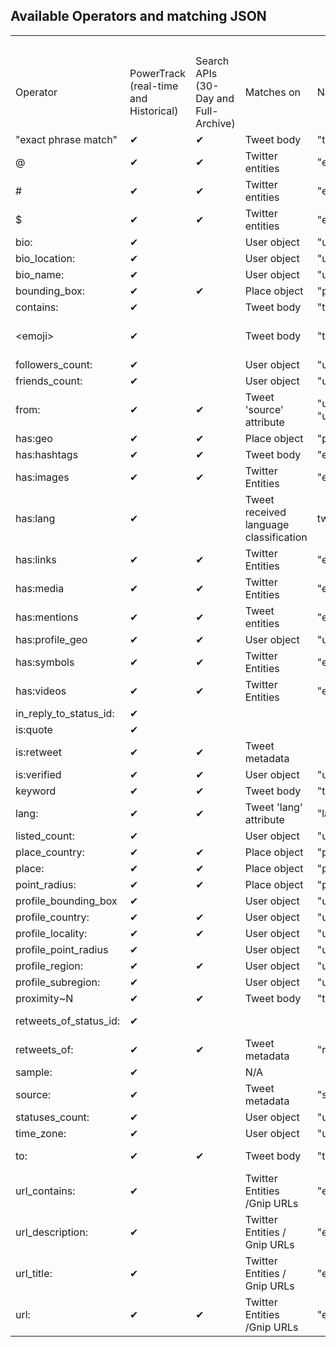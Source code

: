 ## Available Operators and matching JSON

<table class="tg">
  <tr>
    <th class="tg-a69i"></th>
    <th class="tg-a69i"></th>
    <th class="tg-a69i"></th>
    <th class="tg-nhkk"></th>
    <th class="tg-a69i" colspan="2">JSON attribute</th>
    <th class="tg-nhkk"></th>
  </tr>
  <tr>
    <td class="tg-a69i">Operator</td>
    <td class="tg-a69i">PowerTrack (real-time and Historical)</td>
    <td class="tg-a69i">Search APIs (30-Day and Full-Archive)</td>
    <td class="tg-a69i">Matches on</td>
    <td class="tg-a69i">Native format</td>
    <td class="tg-a69i">Activity Stream format</td>
    <td class="tg-a69i">Comments</td>
  </tr>
  <tr>
    <td class="tg-baqh">"exact phrase match"</td>
    <td class="tg-baqh">✔</td>
    <td class="tg-baqh">✔</td>
    <td class="tg-yw4l">Tweet body</td>
    <td class="tg-yw4l">"text"</td>
    <td class="tg-yw4l">"body"</td>
    <td class="tg-yw4l"></td>
  </tr>
  <tr>
    <td class="tg-baqh">@</td>
    <td class="tg-baqh">✔</td>
    <td class="tg-baqh">✔</td>
    <td class="tg-yw4l">Twitter entities</td>
    <td class="tg-yw4l">"entities"."user_mentions"</td>
    <td class="tg-yw4l">"twitter_entities"."user_mentions"</td>
    <td class="tg-yw4l">User/Actor numeric IDs or Twitter handle</td>
  </tr>
  <tr>
    <td class="tg-baqh">#</td>
    <td class="tg-baqh">✔</td>
    <td class="tg-baqh">✔</td>
    <td class="tg-yw4l">Twitter entities</td>
    <td class="tg-yw4l">"entities"."hashtags"</td>
    <td class="tg-yw4l">"twitter_entities"."hashtags"</td>
    <td class="tg-yw4l">Hashtag matching</td>
  </tr>
  <tr>
    <td class="tg-baqh">$</td>
    <td class="tg-baqh">✔</td>
    <td class="tg-baqh">✔</td>
    <td class="tg-yw4l">Twitter entities</td>
    <td class="tg-yw4l">"entities"."symbols"</td>
    <td class="tg-yw4l">"twitter_entities"."symbols"</td>
    <td class="tg-yw4l">Cashtag matching</td>
  </tr>
  <tr>
    <td class="tg-baqh">bio:</td>
    <td class="tg-baqh">✔</td>
    <td class="tg-baqh"></td>
    <td class="tg-yw4l">User object</td>
    <td class="tg-yw4l">"user"."description"</td>
    <td class="tg-yw4l">"actor"."summary"</td>
    <td class="tg-yw4l"></td>
  </tr>
  <tr>
    <td class="tg-baqh">bio_location:</td>
    <td class="tg-baqh">✔</td>
    <td class="tg-baqh"></td>
    <td class="tg-yw4l">User object</td>
    <td class="tg-yw4l">"user":"location"</td>
    <td class="tg-yw4l">"actor"."location"."displayName"</td>
    <td class="tg-yw4l"></td>
  </tr>
  <tr>
    <td class="tg-baqh">bio_name:</td>
    <td class="tg-baqh">✔</td>
    <td class="tg-baqh"></td>
    <td class="tg-yw4l">User object</td>
    <td class="tg-yw4l">"user":"name"</td>
    <td class="tg-yw4l">"actor"."displayName"</td>
    <td class="tg-yw4l"></td>
  </tr>
  <tr>
    <td class="tg-baqh">bounding_box:</td>
    <td class="tg-baqh">✔</td>
    <td class="tg-baqh">✔</td>
    <td class="tg-yw4l">Place object</td>
    <td class="tg-yw4l">"place"</td>
    <td class="tg-yw4l">"location"."geo"."coordinates"</td>
    <td class="tg-yw4l"></td>
  </tr>
  <tr>
    <td class="tg-baqh">contains:</td>
    <td class="tg-baqh">✔</td>
    <td class="tg-baqh"></td>
    <td class="tg-yw4l">Tweet body</td>
    <td class="tg-yw4l">"text"</td>
    <td class="tg-yw4l">"body"</td>
    <td class="tg-yw4l"></td>
  </tr>
  <tr>
    <td class="tg-baqh">&lt;emoji&gt;</td>
    <td class="tg-baqh">✔</td>
    <td class="tg-baqh"></td>
    <td class="tg-yw4l">Tweet body</td>
    <td class="tg-yw4l">"text"</td>
    <td class="tg-yw4l">"body"</td>
    <td class="tg-yw4l">&lt;emoji&gt; replaced with actual emoji or 'character' code</td>
  </tr>
  <tr>
    <td class="tg-baqh">followers_count:</td>
    <td class="tg-baqh">✔</td>
    <td class="tg-baqh"></td>
    <td class="tg-yw4l">User object</td>
    <td class="tg-yw4l">"user":"followers_count"</td>
    <td class="tg-yw4l">"actor".followersCount"</td>
    <td class="tg-yw4l"></td>
  </tr>
  <tr>
    <td class="tg-baqh">friends_count:</td>
    <td class="tg-baqh">✔</td>
    <td class="tg-baqh"></td>
    <td class="tg-yw4l">User object</td>
    <td class="tg-yw4l">"user":"friends_count"</td>
    <td class="tg-yw4l">"actor"."friendsCount"</td>
    <td class="tg-yw4l"></td>
  </tr>
  <tr>
    <td class="tg-baqh">from:</td>
    <td class="tg-baqh">✔</td>
    <td class="tg-baqh">✔</td>
    <td class="tg-yw4l">Tweet 'source' attribute</td>
    <td class="tg-yw4l">"user"."id", "user"."id_str", "user"."screen_name"</td>
    <td class="tg-yw4l">"actor"."id", "actor"."preferredUsername"</td>
    <td class="tg-yw4l">User/Actor numeric IDs or Twitter handle</td>
  </tr>
  <tr>
    <td class="tg-baqh">has:geo</td>
    <td class="tg-baqh">✔</td>
    <td class="tg-baqh">✔</td>
    <td class="tg-yw4l">Place object</td>
    <td class="tg-yw4l">"place"</td>
    <td class="tg-yw4l">"location"."geo"</td>
    <td class="tg-yw4l"></td>
  </tr>
  <tr>
    <td class="tg-baqh">has:hashtags</td>
    <td class="tg-baqh">✔</td>
    <td class="tg-baqh">✔</td>
    <td class="tg-yw4l">Tweet body</td>
    <td class="tg-yw4l">"entities":"hashtags"</td>
    <td class="tg-yw4l">"twitter_entities"."hashtags"</td>
    <td class="tg-yw4l"></td>
  </tr>
  <tr>
    <td class="tg-baqh">has:images</td>
    <td class="tg-baqh">✔</td>
    <td class="tg-baqh">✔</td>
    <td class="tg-yw4l">Twitter Entities</td>
    <td class="tg-yw4l">"entities":"media"</td>
    <td class="tg-yw4l">"twitter_entities"."media"</td>
    <td class="tg-yw4l">"type"."photo"</td>
  </tr>
  <tr>
    <td class="tg-baqh">has:lang</td>
    <td class="tg-baqh">✔</td>
    <td class="tg-baqh"></td>
    <td class="tg-yw4l">Tweet received language classification</td>
    <td class="tg-yw4l">twitter_lang is not 'und'</td>
    <td class="tg-yw4l">"twitter_lang"</td>
    <td class="tg-yw4l"></td>
  </tr>
  <tr>
    <td class="tg-baqh">has:links</td>
    <td class="tg-baqh">✔</td>
    <td class="tg-baqh">✔</td>
    <td class="tg-yw4l">Twitter Entities</td>
    <td class="tg-yw4l">"entities":"urls"</td>
    <td class="tg-yw4l">"twitter_entities"."urls"</td>
    <td class="tg-yw4l"></td>
  </tr>
  <tr>
    <td class="tg-baqh">has:media</td>
    <td class="tg-baqh">✔</td>
    <td class="tg-baqh">✔</td>
    <td class="tg-yw4l">Twitter Entities</td>
    <td class="tg-yw4l">"entities":"media"</td>
    <td class="tg-yw4l">"twitter_entities"."media"</td>
    <td class="tg-yw4l"></td>
  </tr>
  <tr>
    <td class="tg-baqh">has:mentions</td>
    <td class="tg-baqh">✔</td>
    <td class="tg-baqh">✔</td>
    <td class="tg-yw4l">Tweet entities</td>
    <td class="tg-yw4l">"entities"."user_mentions"</td>
    <td class="tg-yw4l">"twitter_entities".</td>
    <td class="tg-yw4l">Note about "twitter_extended_entities"</td>
  </tr>
  <tr>
    <td class="tg-baqh">has:profile_geo</td>
    <td class="tg-baqh">✔</td>
    <td class="tg-baqh">✔</td>
    <td class="tg-yw4l">User object</td>
    <td class="tg-yw4l">"user":"location"</td>
    <td class="tg-yw4l">"actor"."location"."displayName"</td>
    <td class="tg-yw4l">Profile Geo enrichment</td>
  </tr>
  <tr>
    <td class="tg-baqh">has:symbols</td>
    <td class="tg-baqh">✔</td>
    <td class="tg-baqh">✔</td>
    <td class="tg-yw4l">Twitter Entities</td>
    <td class="tg-yw4l">"entities"."symbols"</td>
    <td class="tg-yw4l">"twitter_entities"."symbols"</td>
    <td class="tg-yw4l"></td>
  </tr>
  <tr>
    <td class="tg-baqh">has:videos</td>
    <td class="tg-baqh">✔</td>
    <td class="tg-baqh">✔</td>
    <td class="tg-yw4l">Twitter Entities</td>
    <td class="tg-yw4l">"entities"."media"</td>
    <td class="tg-yw4l">"twitter_entities"."media"</td>
    <td class="tg-yw4l">"type"."video"</td>
  </tr>
  <tr>
    <td class="tg-baqh">in_reply_to_status_id:</td>
    <td class="tg-baqh">✔</td>
    <td class="tg-baqh"></td>
    <td class="tg-yw4l"></td>
    <td class="tg-yw4l"></td>
    <td class="tg-yw4l"></td>
    <td class="tg-yw4l"></td>
  </tr>
  <tr>
    <td class="tg-baqh">is:quote</td>
    <td class="tg-baqh">✔</td>
    <td class="tg-baqh"></td>
    <td class="tg-yw4l"></td>
    <td class="tg-yw4l"></td>
    <td class="tg-yw4l"></td>
    <td class="tg-yw4l"></td>
  </tr>
  <tr>
    <td class="tg-baqh">is:retweet</td>
    <td class="tg-baqh">✔</td>
    <td class="tg-baqh">✔</td>
    <td class="tg-yw4l">Tweet metadata</td>
    <td class="tg-yw4l"></td>
    <td class="tg-yw4l">"verb":"share"</td>
    <td class="tg-yw4l"></td>
  </tr>
  <tr>
    <td class="tg-baqh">is:verified</td>
    <td class="tg-baqh">✔</td>
    <td class="tg-baqh">✔</td>
    <td class="tg-yw4l">User object</td>
    <td class="tg-yw4l">"user":"verified"</td>
    <td class="tg-yw4l">"actor"."verified"</td>
    <td class="tg-yw4l"></td>
  </tr>
  <tr>
    <td class="tg-baqh">keyword</td>
    <td class="tg-baqh">✔</td>
    <td class="tg-baqh">✔</td>
    <td class="tg-yw4l">Tweet body</td>
    <td class="tg-yw4l">"text"</td>
    <td class="tg-yw4l">"body"</td>
    <td class="tg-yw4l"></td>
  </tr>
  <tr>
    <td class="tg-baqh">lang:</td>
    <td class="tg-baqh">✔</td>
    <td class="tg-baqh">✔</td>
    <td class="tg-yw4l">Tweet 'lang' attribute</td>
    <td class="tg-yw4l">"lang"</td>
    <td class="tg-yw4l">"twitter_lang"</td>
    <td class="tg-yw4l"></td>
  </tr>
  <tr>
    <td class="tg-baqh">listed_count:</td>
    <td class="tg-baqh">✔</td>
    <td class="tg-baqh"></td>
    <td class="tg-yw4l">User object</td>
    <td class="tg-yw4l">"user":"listed_count"</td>
    <td class="tg-yw4l">"actor"."listedCount"</td>
    <td class="tg-yw4l"></td>
  </tr>
  <tr>
    <td class="tg-baqh">place_country:</td>
    <td class="tg-baqh">✔</td>
    <td class="tg-baqh">✔</td>
    <td class="tg-yw4l">Place object</td>
    <td class="tg-yw4l">"place"</td>
    <td class="tg-yw4l">"location"</td>
    <td class="tg-yw4l"></td>
  </tr>
  <tr>
    <td class="tg-baqh">place:</td>
    <td class="tg-baqh">✔</td>
    <td class="tg-baqh">✔</td>
    <td class="tg-yw4l">Place object</td>
    <td class="tg-yw4l">"place"</td>
    <td class="tg-yw4l">"location"</td>
    <td class="tg-yw4l"></td>
  </tr>
  <tr>
    <td class="tg-baqh">point_radius:</td>
    <td class="tg-baqh">✔</td>
    <td class="tg-baqh">✔</td>
    <td class="tg-yw4l">Place object</td>
    <td class="tg-yw4l">"place"</td>
    <td class="tg-yw4l">"location"</td>
    <td class="tg-yw4l"></td>
  </tr>
  <tr>
    <td class="tg-baqh">profile_bounding_box</td>
    <td class="tg-baqh">✔</td>
    <td class="tg-baqh"></td>
    <td class="tg-yw4l">User object</td>
    <td class="tg-yw4l">"user":"location"</td>
    <td class="tg-yw4l">"actor"."location"</td>
    <td class="tg-yw4l">Profile Geo enrichment</td>
  </tr>
  <tr>
    <td class="tg-baqh">profile_country:</td>
    <td class="tg-baqh">✔</td>
    <td class="tg-baqh">✔</td>
    <td class="tg-yw4l">User object</td>
    <td class="tg-yw4l">"user":"location"</td>
    <td class="tg-yw4l">"actor"."location"</td>
    <td class="tg-yw4l">Profile Geo enrichment</td>
  </tr>
  <tr>
    <td class="tg-baqh">profile_locality:</td>
    <td class="tg-baqh">✔</td>
    <td class="tg-baqh">✔</td>
    <td class="tg-yw4l">User object</td>
    <td class="tg-yw4l">"user":"location"</td>
    <td class="tg-yw4l">"actor"."location"</td>
    <td class="tg-yw4l">Profile Geo enrichment</td>
  </tr>
  <tr>
    <td class="tg-baqh">profile_point_radius</td>
    <td class="tg-baqh">✔</td>
    <td class="tg-baqh"></td>
    <td class="tg-yw4l">User object</td>
    <td class="tg-yw4l">"user":"location"</td>
    <td class="tg-yw4l">"actor"."location"</td>
    <td class="tg-yw4l">Profile Geo enrichment</td>
  </tr>
  <tr>
    <td class="tg-baqh">profile_region:</td>
    <td class="tg-baqh">✔</td>
    <td class="tg-baqh">✔</td>
    <td class="tg-yw4l">User object</td>
    <td class="tg-yw4l">"user":"location"</td>
    <td class="tg-yw4l">"actor"."location"</td>
    <td class="tg-yw4l">Profile Geo enrichment</td>
  </tr>
  <tr>
    <td class="tg-baqh">profile_subregion:</td>
    <td class="tg-baqh">✔</td>
    <td class="tg-baqh"></td>
    <td class="tg-yw4l">User object</td>
    <td class="tg-yw4l">"user":"location"</td>
    <td class="tg-yw4l">"actor"."location"</td>
    <td class="tg-yw4l">Profile Geo enrichment</td>
  </tr>
  <tr>
    <td class="tg-baqh">proximity~N</td>
    <td class="tg-baqh">✔</td>
    <td class="tg-baqh">✔</td>
    <td class="tg-yw4l">Tweet body</td>
    <td class="tg-yw4l">"text"</td>
    <td class="tg-yw4l">"body"</td>
    <td class="tg-yw4l"></td>
  </tr>
  <tr>
    <td class="tg-baqh">retweets_of_status_id:</td>
    <td class="tg-baqh">✔</td>
    <td class="tg-baqh"></td>
    <td class="tg-yw4l"></td>
    <td class="tg-yw4l"></td>
    <td class="tg-yw4l"></td>
    <td class="tg-yw4l">Operand is a single Tweet numeric ID</td>
  </tr>
  <tr>
    <td class="tg-baqh">retweets_of:</td>
    <td class="tg-baqh">✔</td>
    <td class="tg-baqh">✔</td>
    <td class="tg-yw4l">Tweet metadata</td>
    <td class="tg-yw4l">"retweeted_status" exists</td>
    <td class="tg-yw4l">"verb":"share"</td>
    <td class="tg-yw4l"></td>
  </tr>
  <tr>
    <td class="tg-baqh">sample:</td>
    <td class="tg-baqh">✔</td>
    <td class="tg-baqh"></td>
    <td class="tg-yw4l">N/A</td>
    <td class="tg-yw4l"></td>
    <td class="tg-yw4l"></td>
    <td class="tg-yw4l">Description here...</td>
  </tr>
  <tr>
    <td class="tg-baqh">source:</td>
    <td class="tg-baqh">✔</td>
    <td class="tg-baqh"></td>
    <td class="tg-yw4l">Tweet metadata</td>
    <td class="tg-yw4l">"source"</td>
    <td class="tg-yw4l">"generator"</td>
    <td class="tg-yw4l"></td>
  </tr>
  <tr>
    <td class="tg-baqh">statuses_count:</td>
    <td class="tg-baqh">✔</td>
    <td class="tg-baqh"></td>
    <td class="tg-yw4l">User object</td>
    <td class="tg-yw4l">"user":"statuses_count"</td>
    <td class="tg-yw4l">"actor":"statusesCount"</td>
    <td class="tg-yw4l"></td>
  </tr>
  <tr>
    <td class="tg-baqh">time_zone:</td>
    <td class="tg-baqh">✔</td>
    <td class="tg-baqh"></td>
    <td class="tg-yw4l">User object</td>
    <td class="tg-yw4l">"user":"time_zone"</td>
    <td class="tg-yw4l">"actor"."twitterTimeZone"</td>
    <td class="tg-yw4l"></td>
  </tr>
  <tr>
    <td class="tg-baqh">to:</td>
    <td class="tg-baqh">✔</td>
    <td class="tg-baqh">✔</td>
    <td class="tg-yw4l">Tweet body</td>
    <td class="tg-yw4l">"text"</td>
    <td class="tg-yw4l">"body"</td>
    <td class="tg-yw4l">User/Actor numeric IDs or Twitter handle</td>
  </tr>
  <tr>
    <td class="tg-baqh">url_contains:</td>
    <td class="tg-baqh">✔</td>
    <td class="tg-baqh"></td>
    <td class="tg-yw4l">Twitter Entities /Gnip URLs</td>
    <td class="tg-yw4l">"entities"."urls"."expanded_url"</td>
    <td class="tg-yw4l">"twitter_entities"."urls"."expanded_url"  "gnip"."urls"."expanded_url"</td>
    <td class="tg-yw4l"></td>
  </tr>
  <tr>
    <td class="tg-baqh">url_description:</td>
    <td class="tg-baqh">✔</td>
    <td class="tg-baqh"></td>
    <td class="tg-yw4l">Twitter Entities / Gnip URLs</td>
    <td class="tg-yw4l">"entities"."urls"."unwound"."description"</td>
    <td class="tg-yw4l">"gnip"."urls"."expanded_url_description"</td>
    <td class="tg-yw4l">Enhanced URL enrichment</td>
  </tr>
  <tr>
    <td class="tg-baqh">url_title:</td>
    <td class="tg-baqh">✔</td>
    <td class="tg-baqh"></td>
    <td class="tg-yw4l">Twitter Entities / Gnip URLs</td>
    <td class="tg-yw4l">"entities"."urls"."unwound"."title"</td>
    <td class="tg-yw4l">"gnip"."urls"."expanded_url_title"</td>
    <td class="tg-yw4l">Enhanced URL enrichment</td>
  </tr>
  <tr>
    <td class="tg-baqh">url:</td>
    <td class="tg-baqh">✔</td>
    <td class="tg-baqh">✔</td>
    <td class="tg-yw4l">Twitter Entities /Gnip URLs</td>
    <td class="tg-yw4l">"entities"."urls"."expanded_url"</td>
    <td class="tg-yw4l">"twitter_entities"."urls"."expanded_url"</td>
    <td class="tg-yw4l"></td>
  </tr>
</table>
